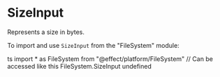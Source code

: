 # SizeInput

Represents a size in bytes.

To import and use `SizeInput` from the "FileSystem" module:

ts
import \* as FileSystem from "@effect/platform/FileSystem"
// Can be accessed like this
FileSystem.SizeInput
undefined
